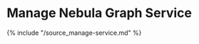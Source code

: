 # Manage Nebula Graph Service

{% include "/source_manage-service.md" %}
<!-- The line above is for content reusing. The source file is in the docs-2.0/reuse directory. -->

